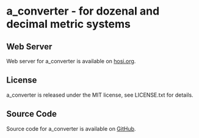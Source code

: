 a_converter - for dozenal and decimal metric systems
================================================================

Web Server
----------

Web server for a_converter is available on [hosi.org](http://hosi.org/cgi-bin/conv.cgi).


License
-------

a_converter is released under the MIT license, see LICENSE.txt for details.


Source Code
-----------

Source code for a_converter is available on [GitHub](https://github.com/suchowan/a_converter).

